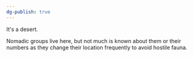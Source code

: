 ```yaml
---
dg-publish: true
---
```

It's a desert. 

Nomadic groups live here, but not much is known about them or their numbers as they change their location frequently to avoid hostile fauna. 